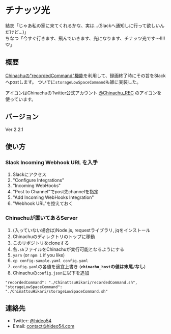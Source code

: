 # チナッツ光

結衣「じゃあ私の家に来てくれるかな、実は…(Slackへ通知しに行って欲しいんだけど…)」  
ちなつ「今すぐ行きます、飛んでいきます、光になります、チナッツ光です〜!!!!♡」

## 概要

[Chinachuの"recordedCommand"機能](https://github.com/Chinachu/Chinachu/wiki/Configuration-recordedCommand)を利用して、録画終了時にその旨をSlackへpostします。
ついでに`storageLowSpaceCommand`も雑に実装した。

アイコンはChinachuのTwitter公式アカウント  [@Chinachu_REC](https://twitter.com/Chinachu_REC) のアイコンを使っています。

## バージョン

Ver 2.2.1

## 使い方

### Slack Incoming Webhook URL を入手

1. Slackにアクセス
1. "Configure Integrations"
1. "Incoming WebHooks"
1. "Post to Channel"でpost先channelを指定
1. "Add Incoming WebHooks Integration"
1. "Webhook URL"を控えておく

### Chinachuが置いてあるServer

1. (入っていない場合は)Node.js, requestライブラリ, jqをインストール
1. Chinachuのディレクトリのトップに移動
1. このリポジトリをcloneする
1. 各`.sh`ファイルをChinachuが実行可能となるようにする
1. `yarn` (or `npm i` if you like)
1. `cp config-sample.yaml config.yaml`
1. `config.yaml`の各値を適宜上書き (**`chinachu_host`の値は末尾`/`なし**)
1. Chinachuの`config.json`に以下を追加
```
"recordedCommand": "./ChinattsuHikari/recordedCommand.sh",
"storageLowSpaceCommand": "./ChinattsuHikari/storageLowSpaceCommand.sh"
```

## 連絡先

* Twitter: [@hideo54](https://twitter.com/hideo54)
* Email: contact@hideo54.com
